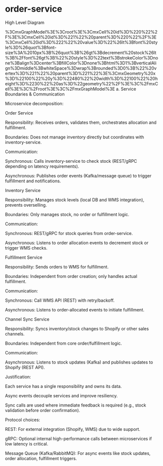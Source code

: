 # order-service

High Level Diagram

%3CmxGraphModel%3E%3Croot%3E%3CmxCell%20id%3D%220%22%2F%3E%3CmxCell%20id%3D%221%22%20parent%3D%220%22%2F%3E%3CmxCell%20id%3D%222%22%20value%3D%22%26lt%3Bfont%20style%3D%26quot%3Bfont-size%3A%2010px%3B%26quot%3B%26gt%3Bdecrement%20stock%26lt%3B%2Ffont%26gt%3B%22%20style%3D%22text%3BstrokeColor%3Dnone%3Balign%3Dcenter%3BfillColor%3Dnone%3Bhtml%3D1%3BverticalAlign%3Dmiddle%3BwhiteSpace%3Dwrap%3Brounded%3D0%3B%22%20vertex%3D%221%22%20parent%3D%221%22%3E%3CmxGeometry%20x%3D%22100%22%20y%3D%22480%22%20width%3D%22100%22%20height%3D%2230%22%20as%3D%22geometry%22%2F%3E%3C%2FmxCell%3E%3C%2Froot%3E%3C%2FmxGraphModel%3E
a. Service Boundaries & Communication

Microservice decomposition:

Order Service

Responsibility: Receives orders, validates them, orchestrates allocation and fulfillment.

Boundaries: Does not manage inventory directly but coordinates with inventory-service.

Communication:

Synchronous: Calls inventory-service to check stock (REST/gRPC depending on latency requirements).

Asynchronous: Publishes order events (Kafka/message queue) to trigger fulfillment and notifications.

Inventory Service

Responsibility: Manages stock levels (local DB and WMS integration), prevents overselling.

Boundaries: Only manages stock, no order or fulfillment logic.

Communication:

Synchronous: REST/gRPC for stock queries from order-service.

Asynchronous: Listens to order allocation events to decrement stock or trigger WMS checks.

Fulfillment Service

Responsibility: Sends orders to WMS for fulfillment.

Boundaries: Independent from order creation; only handles actual fulfillment.

Communication:

Synchronous: Call WMS API (REST) with retry/backoff.

Asynchronous: Listens to order-allocated events to initiate fulfillment.

Channel Sync Service

Responsibility: Syncs inventory/stock changes to Shopify or other sales channels.

Boundaries: Independent from core order/fulfillment logic.

Communication:

Asynchronous: Listens to stock updates (Kafka) and publishes updates to Shopify (REST API).

Justification:

Each service has a single responsibility and owns its data.

Async events decouple services and improve resiliency.

Sync calls are used where immediate feedback is required (e.g., stock validation before order confirmation).

Protocol choices:

REST: For external integration (Shopify, WMS) due to wide support.

gRPC: Optional internal high-performance calls between microservices if low latency is critical.

Message Queue (Kafka/RabbitMQ): For async events like stock updates, order allocation, fulfillment triggers.
